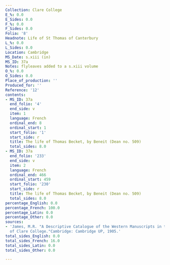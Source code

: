 ```yaml
---
Collection: Clare College
E_%: 0.0
E_Sides: 0.0
F_%: 0.0
F_Sides: 0.0
Folia: '8'
Headnote: Life of St Thomas of Canterbury
L_%: 0.0
L_Sides: 0.0
Location: Cambridge
MS_Date: s.xiii (in)
MS_ID: 37a
Notes: flyleaves added to a s.xiii volume
O_%: 0.0
O_Sides: 0.0
Place_of_production: ''
Produced_for: ''
Reference: '12'
contents:
- MS_ID: 37a
  end_folio: '4'
  end_side: v
  item: 1
  language: French
  ordinal_end: 8
  ordinal_start: 1
  start_folio: '1'
  start_side: r
  title: The life of Thomas Becket, by Beneit (Dean no. 509)
  total_sides: 8.0
- MS_ID: 37a
  end_folio: '233'
  end_side: v
  item: 2
  language: French
  ordinal_end: 466
  ordinal_start: 459
  start_folio: '230'
  start_side: r
  title: The life of Thomas Becket, by Beneit (Dean no. 509)
  total_sides: 8.0
percentage_English: 0.0
percentage_French: 100.0
percentage_Latin: 0.0
percentage_Other: 0.0
sources:
- 'James, M.R. "A Descriptive Catalogue of the Western Manuscripts in the Library
  of Clare College."Cambridge: Cambridge UP, 1905.'
total_sides_English: 0.0
total_sides_French: 16.0
total_sides_Latin: 0.0
total_sides_Other: 0.0

---
```

